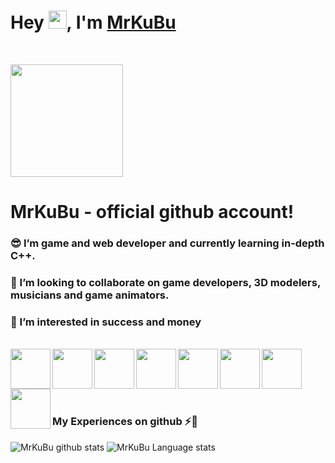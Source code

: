 # Hey <img src="https://i.imgur.com/QKMsNDN.gif" width="29px">, I'm [MrKuBu](https://mrkubu.github.io/) 
<br>

<img src="https://mrkubu.github.io/files/Icons/avatar.png" width="180px"><img>
# MrKuBu - official github account!
### 😎 I’m game and web developer and currently learning in-depth C++.
### 💬 I’m looking to collaborate on game developers, 3D modelers, musicians and game animators.
### 🤑 I’m interested in success and money

<br/>

<a href="https://github.com/mrkubu">
  <img align="left" width="64px" src="https://i.imgur.com/0OmrxrG.png"  />
</a>

<a href="https://steamcommunity.com/id/mrkubu">
  <img align="left" width="64px" src="https://i.imgur.com/GPwhnX0.png"  />
</a>

<a href="https://vk.com/mrkubu">
  <img align="left" width="64px" src="https://i.imgur.com/2ObBB8V.png"  />
</a>

<a href="https://www.youtube.com/c/mrkubu">
  <img align="left" width="64px" src="https://i.imgur.com/W88FYxK.png"  />
</a>

<a href="https://www.unrealengine.com/marketplace/en-US/profile/Awesomium+Team+LLC">
  <img align="left" width="64px" src="https://i.imgur.com/ukkMnMA.png"  />
</a>

<a href="https://discord.com/invite/PfczF2e">
  <img align="left" width="64px" src="https://i.imgur.com/BHjb4at.png"  />
</a>

<a href="https://store.steampowered.com/app/1381990/Island_games/">
  <img align="left" width="64px" src="https://i.imgur.com/AVnyCGK.png"  />
</a>

<a href="https://t.me/awteamllc">
  <img align="left" width="64px" src="https://i.imgur.com/rksgINc.png"  />
</a>

<br/><br/><br/><br/>

### My Experiences on github ⚡🙌
![MrKuBu github stats](https://github-readme-stats.vercel.app/api?username=MrKuBu&show_icons=true&hide_border=true&theme=material-palenight)
![MrKuBu  Language stats](https://github-readme-stats-eight-theta.vercel.app/api/top-langs/?username=MrKuBu&layout=compact&langs_count=8&hide_border=true&theme=material-palenight)
